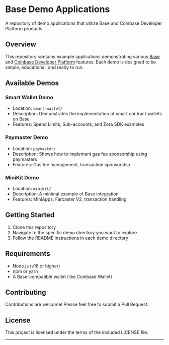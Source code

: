 # Base Demo Applications

A repository of demo applications that utilize Base and Coinbase Developer Platform products.

## Overview

This repository contains example applications demonstrating various [Base] and [Coinbase Developer Platform] features. Each demo is designed to be simple, educational, and ready to run.

## Available Demos

### Smart Wallet Demo

- Location: `smart-wallet/`
- Description: Demonstrates the implementation of smart contract wallets on Base
- Features: Spend Limits, Sub-accounts, and Zora SDK examples

### Paymaster Demo

- Location: `paymaster/`
- Description: Shows how to implement gas fee sponsorship using paymasters
- Features: Gas fee management, transaction sponsorship

### MiniKit Demo

- Location: `minikit/`
- Description: A minimal example of Base integration
- Features: MiniApps, Farcaster V2, transaction handling

## Getting Started

1. Clone this repository
2. Navigate to the specific demo directory you want to explore
3. Follow the README instructions in each demo directory

## Requirements

- Node.js (v16 or higher)
- npm or yarn
- A Base-compatible wallet (like Coinbase Wallet)

## Contributing

Contributions are welcome! Please feel free to submit a Pull Request.

## License

This project is licensed under the terms of the included LICENSE file.

---

[Coinbase Developer Platform]: https://portal.cdp.coinbase.com/
[Base]: https://base.org
